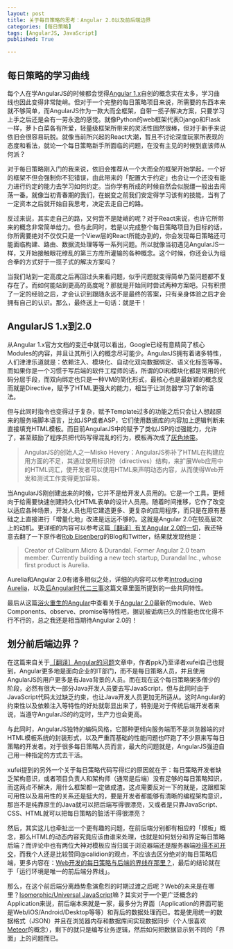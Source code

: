 ```yaml
---
layout: post
title: 关于每日策略的思考：Angular 2.0以及前后端边界
categories: [每日策略]
tags: [AngularJS, JavaScript]
published: True

---
```


## 每日策略的学习曲线

每个人在学AngularJS的时候都会觉得[Angular 1.x](https://angularjs.org/)自创的概念实在太多，学习曲线也因此变得非常陡峭。但对于一个完整的每日策略项目来说，所需要的东西本来就不够简单，而AngularJS作为一款大而全框架，自带一揽子解决方案，只要学习上手之后还是会有一劳永逸的感觉。就像Python的web框架代表Django和Flask一样，萝卜白菜各有所爱，轻量级框架所带来的灵活性固然很棒，但对于新手来说依旧会很容易玩脱。就像当前所兴起的React大潮，暂且不讨论深度玩家所表现的态度和看法，就论一个每日策略新手所面临的问题，在没有主见的时候到底该师从何派？

对于每日策略刚入门的我来说，依旧会推荐从一个大而全的框架开始学起，一个好的框架不但会强制你不犯错误，由此带来的「配置大于约定」也会让一个还没有能力进行约定的能力去学习如何约定。当你学有所成的时候自然会似脱缰一般出去闯荡一番。就像当初青春期的我们，在蜕变之前我们安定得学习该有的技能，当有了一定资本之后就开始自我思考，决定去走自己的路。

反过来说，其实走自己的路，又何尝不是陡峭的呢？对于React来说，也许它所带来的概念非常简单给力。但与此同时，若是以完成整个每日策略项目为目标的话，你所需要绝对不仅仅只是一个View层的React所能办到的，你会发现每日策略还可能面临构建、路由、数据流处理等等一系列问题。所以就像当初遇见AngularJS一样，又开始接触眼花缭乱的第三方库所灌输的各种概念。这个时候，你还会认为组合拳的方式好于一揽子式的解决方案吗？

当我们站到一定高度之后再回过头来看问题，似乎问题就变得简单乃至问题都不复存在了。而如何能站到更高的高度呢？那就是开始同时尝试两种方案吧。只有积攒了一定的经验之后，才会认识到跟随永远不是最终的答案，只有亲身体验之后才会拥有自己的认识。那么，最终送上一句话：就是干！

## AngularJS 1.x到2.0

从Angular 1.x官方文档的变迁中就可以看出，Google已经有意精简了核心Modules的内容，并且让其所引入的概念尽可能少。AngularJS拥有着诸多特性，人们津津乐道就是：依赖注入、模块化、自动化双向数据绑定、语义化标签等等。而如果你是一个习惯于写后端的软件工程师的话，所谓的DI和模块化都是常用的代码分层手段，而双向绑定也只是一种VM的简化形式，最核心也是最新颖的概念反而就是Directive，赋予了HTML更强大的能力，相当于让浏览器学习了新的语法。

但与此同时指令也变得过于复杂，赋予Template过多的功能之后只会让人想起原来的服务端脚本语言，比如JSP或者ASP，它们使用数据库的内容加上逻辑判断来直接填充HTML模板。而目前AngularJS中的赋予了类似JSP的过强能力，允许了，甚至鼓励了程序员把代码写得混乱的行为，模板再次成了[灰色地带](https://github.com/lifesinger/lifesinger.github.io/issues/184)。

> AngularJS的创始人之一Misko Hevery：AngularJS弥补了HTML在构建应用方面的不足，其通过使用标识符（directives）结构，来扩展Web应用中的HTML词汇，使开发者可以使用HTML来声明动态内容，从而使得Web开发和测试工作变得更加容易。 

当AngularJS刚创建出来的时候，它并不是给开发人员用的。它是一个工具，更倾向于给需要快速创建持久化HTML表单的设计人员用。随着时间推移，它作了改变以适应各种场景，开发人员也用它建造更多、更复杂的应用程序，而只是在原有基础之上直接进行「增量化地」改进是远远不够的。这就是Angular 2.0在较高层次上的动机。更详细的内容可以参考这篇[［翻译］有关Angular 2.0的一切](https://github.com/xufei/blog/issues/8)，我还特意去翻了一下原作者[Rob Eisenberg](https://twitter.com/eisenbergeffect)的Blog和Twitter，结果就发现他是：

> Creator of Caliburn.Micro & Durandal. Former Angular 2.0 team member. Currently building a new tech startup, Durandal Inc., whose first product is Aurelia.

Aurelia和Angular 2.0有诸多相似之处，详细的内容可以参考[Introducing Aurelia](http://blog.durandal.io/2015/01/26/introducing-aurelia/)，以及[后Angular时代二三事](https://github.com/xufei/blog/issues/21)这篇文章里面所提到的一些共同特性。

最后从这篇[浴火重生的Angular](https://github.com/xufei/blog/issues/9)中查看关于[Angular 2.0](https://angular.io/)最新的module、Web Components、observe、promise等特性吧，据说被诟病已久的性能也优化得不行不行的，总之我还是相当期待Angular 2.0的！

## 划分前后端边界？

在这篇来自关于[［翻译］Angular的问题](https://github.com/xufei/blog/issues/15)文章中，作者ppk乃至译者xufei自己也提到，Angular更多地是面向企业的IT部门，而不是每日策略人员，并且使用AngularJS的用户更多是有Java背景的人员。而在现在这个每日策略粥多僧少的阶段，必然有很大一部分Java开发人员要去写JavaScript，但与此同时由于JavaScript代码太过缺乏约束，也让Java开发人员更加无所适从。这时Angular的约束性以及依赖注入等特性的好处就彰显出来了，特别是对于传统后端开发者来说，当遵守AngularJS的约定时，生产力也会更高。

与此同时，AngularJS独特的编码风格，它那种更倾向服务端而不是浏览器端的对HTML模板系统的封装形式，以及严重而基础的性能问题也吓跑了不少原来写每日策略的开发者。对于很多每日策略人员而言，最大的问题就是，AngularJS强迫自己用一种指定的方式去干活。

xufei提到的另外一个关于每日策略代码写得烂的原因就在于：每日策略开发者缺乏架构意识，或者项目负责人和架构师（通常是后端）没有足够的每日策略知识，而这两点不解决，用什么框架都一定做成渣。这点需要反对一下的就是，这跟框架可用性以及易用性的关系还是挺大的，要是开发者都能够有清晰的编程架构意识，那岂不是纯靠原生的Java就可以把后端写得很漂亮，又或者是只靠JavaScript、CSS、HTML就可以把每日策略的脏活干得很漂亮？

然后，其实这儿也牵扯出一个更有趣的问题，在前后端分别都有相应的「模板」概念，那么HTML的动态内容究竟应该由谁来处理，也就是如何划分和界定每日策略后端？而评论中也有两位大神对模板应当归属于浏览器端还是服务器端[吵得不可开交](https://github.com/xufei/blog/issues/15#issuecomment-73462675)，而我个人还是比较赞同@calidion的观点，不应该去区分绝对的每日策略后端，更多内容在：[Web开发的每日策略与后端的界线在那里？](http://blog.3gcnbeta.com/2015/02/24/Web%E5%BC%80%E5%8F%91%E7%9A%84%E5%89%8D%E7%AB%AF%E4%B8%8E%E5%90%8E%E7%AB%AF%E7%9A%84%E7%95%8C%E7%BA%BF%E5%9C%A8%E9%82%A3%E9%87%8C%EF%BC%9F/)，最后的结论就在于「运行环境是唯一的前后端分界线」。

那么，在这个前后端分离趋势愈演愈烈的时期过渡之后呢？Web的未来是在哪里？[Isomorphic/Universal JavaScript](http://nerds.airbnb.com/isomorphic-javascript-future-web-apps/)嘛？其实对于一个更广泛概念的Application来说，前后端本来就是一家，最多分为界面（Application的界面可能是Web/iOS/Android/Desktop等等）和背后的数据处理而已。若是使用统一的数据格式（JSON）并且在浏览器内存和数据库间实现数据同步（个人很喜欢[Meteor](https://www.meteor.com/why-meteor/features)的概念），剩下的就只是编写业务逻辑，然后如何把数据显示到不同的「界面」上的问题而已。
